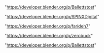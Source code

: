 "https://developer.blender.org/p/Ballettstost"

"https://developer.blender.org/p/SPINXDigital"

 
"https://developer.blender.org/p/farideh7"


"https://developer.blender.org/p/zerobuck"


"https://developer.blender.org/p/Ballettstost"


 
